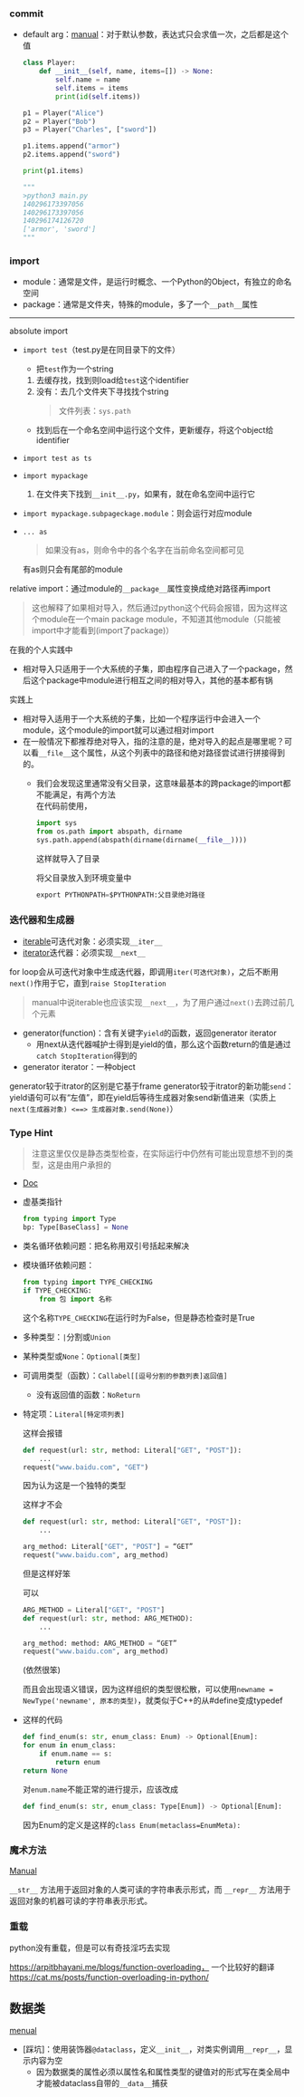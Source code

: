 ### commit

+ default arg：[manual](https://docs.python.org/3/reference/compound_stmts.html#function)：对于默认参数，表达式只会求值一次，之后都是这个值
	```python
	class Player:
	    def __init__(self, name, items=[]) -> None:
	        self.name = name
	        self.items = items
	        print(id(self.items))
	
	p1 = Player("Alice")
	p2 = Player("Bob")
	p3 = Player("Charles", ["sword"])
	
	p1.items.append("armor")
	p2.items.append("sword")
	
	print(p1.items)
	
	"""
	>python3 main.py
	140296173397056
	140296173397056
	140296174126720
	['armor', 'sword']
	"""
	```

### import

+ module：通常是文件，是运行时概念、一个Python的Object，有独立的命名空间
+ package：通常是文件夹，特殊的module，多了一个`__path__`属性
<hr>

absolute import
+ `import test`（test.py是在同目录下的文件）
	+ 把`test`作为一个string
	1. 去缓存找，找到则load给`test`这个identifier
	2. 没有：去几个文件夹下寻找找个string
		>文件列表：`sys.path`

	+ 找到后在一个命名空间中运行这个文件，更新缓存，将这个object给identifier

+ `import test as ts`

+ `import mypackage`
	1. 在文件夹下找到`__init__.py`，如果有，就在命名空间中运行它

+ `import mypackage.subpageckage.module`：则会运行对应module

+ `... as `
	>如果没有as，则命令中的各个名字在当前命名空间都可见

	 有as则只会有尾部的module

relative import：通过module的`__package__`属性变换成绝对路径再import
>这也解释了如果相对导入，然后通过python这个代码会报错，因为这样这个module在一个main package module，不知道其他module（只能被import中才能看到(import了package)）

在我的个人实践中
+ 相对导入只适用于一个大系统的子集，即由程序自己进入了一个package，然后这个package中module进行相互之间的相对导入，其他的基本都有锅

实践上
+ 相对导入适用于一个大系统的子集，比如一个程序运行中会进入一个module，这个module的import就可以通过相对import
+ 在一般情况下都推荐绝对导入，指的注意的是，绝对导入的起点是哪里呢？可以看`__file__`这个属性，从这个列表中的路径和绝对路径尝试进行拼接得到的。
	+ 我们会发现这里通常没有父目录，这意味最基本的跨package的import都不能满足，有两个方法  
		在代码前使用，
		```python
		import sys
		from os.path import abspath, dirname
		sys.path.append(abspath(dirname(dirname(__file__))))
		```
		这样就导入了目录  

		将父目录放入到环境变量中
		```python
		export PYTHONPATH=$PYTHONPATH:父目录绝对路径
		```

 
### 迭代器和生成器

+ [iterable](https://docs.python.org/3/glossary.html#term-iterable)可迭代对象：必须实现`__iter__`
+ [iterator](https://docs.python.org/3/glossary.html#term-iterator)迭代器：必须实现`__next__`

for loop会从可迭代对象中生成迭代器，即调用`iter(可迭代对象)`，之后不断用`next()`作用于它，直到`raise StopIteration`
>manual中说iterable也应该实现`__next__`，为了用户通过`next()`去跨过前几个元素

+ generator(function)：含有关键字`yield`的函数，返回generator iterator
	+ 用next从迭代器喊护士得到是yield的值，那么这个函数return的值是通过`catch StopIteration`得到的
+ generator iterator：一种object

generator较于itrator的区别是它基于frame
generator较于itrator的新功能`send`：yield语句可以有“左值”，即在yield后等待生成器对象send新值进来（实质上`next(生成器对象) <==> 生成器对象.send(None)`）

### Type Hint
>注意这里仅仅是静态类型检查，在实际运行中仍然有可能出现意想不到的类型，这是由用户承担的

+ [Doc](https://docs.python.org/3/library/typing.html)

+ 虚基类指针
	```python
	from typing import Type
	bp: Type[BaseClass] = None
	```

+ 类名循环依赖问题：把名称用双引号括起来解决
+ 模块循环依赖问题：
	```python
	from typing import TYPE_CHECKING
	if TYPE_CHECKING:
		from 包 import 名称
	```

	这个名称`TYPE_CHECKING`在运行时为False，但是静态检查时是True

+ 多种类型：`|`分割或`Union`
+ 某种类型或`None`：`Optional[类型]`

+ 可调用类型（函数）：`Callabel[[逗号分割的参数列表]返回值]`
	+ 没有返回值的函数：`NoReturn`

+ 特定项：`Literal[特定项列表]`

	这样会报错
	
	```python
	def request(url: str, method: Literal["GET", "POST"]):
		...
	request("www.baidu.com", "GET")
	```

	因为认为这是一个独特的类型

	这样才不会
	```python
	def request(url: str, method: Literal["GET", "POST"]):
		...
	
	arg_method: Literal["GET", "POST"] = “GET”
	request("www.baidu.com", arg_method)
	```

	但是这样好笨

	可以
	```python
	ARG_METHOD = Literal["GET", "POST"]
	def request(url: str, method: ARG_METHOD):
		...
	
	arg_method: method: ARG_METHOD = “GET”
	request("www.baidu.com", arg_method)
	```

	(依然很笨)

	而且会出现语义错误，因为这样组织的类型很松散，可以使用`newname = NewType('newname', 原本的类型)`，就类似于C++的从#define变成typedef

+ 这样的代码
	```python
	def find_enum(s: str, enum_class: Enum) -> Optional[Enum]:
    for enum in enum_class:
        if enum.name == s:
            return enum
    return None
	```
	对`enum.name`不能正常的进行提示，应该改成
	```python
	def find_enum(s: str, enum_class: Type[Enum]) -> Optional[Enum]:
	```
	因为Enum的定义是这样的`class Enum(metaclass=EnumMeta):`

### 魔术方法
[Manual](https://docs.python.org/3/reference/datamodel.html#special-method-names)

`__str__` 方法用于返回对象的人类可读的字符串表示形式，而 `__repr__` 方法用于返回对象的机器可读的字符串表示形式。

### 重载

python没有重载，但是可以有奇技淫巧去实现

https://arpitbhayani.me/blogs/function-overloading， 一个比较好的翻译 https://cat.ms/posts/function-overloading-in-python/


## 数据类

[menual](https://docs.python.org/zh-cn/3.7/library/dataclasses.html)

+ \[踩坑\]：使用装饰器`@dataclass`，定义`__init__`，对类实例调用`__repr__`，显示内容为空
	+ 因为数据类的属性必须以属性名和属性类型的键值对的形式写在类全局中才能被dataclass自带的`__data__`捕获